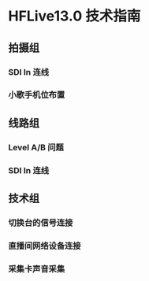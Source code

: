 # HFLive13.0 技术指南

## 拍摄组

### SDI In 连线

### 小歌手机位布置

## 线路组

### Level A/B 问题

### SDI In 连线



## 技术组

### 切换台的信号连接

### 直播间网络设备连接

### 采集卡声音采集



